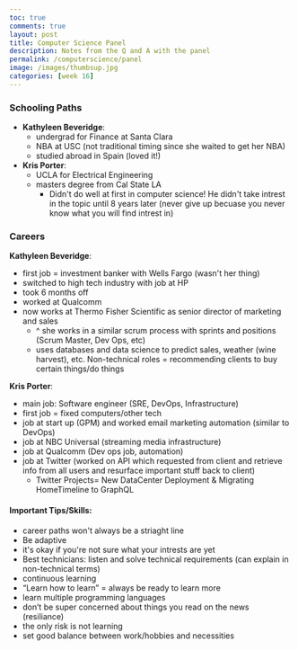 ```yaml
---
toc: true
comments: true
layout: post
title: Computer Science Panel 
description: Notes from the Q and A with the panel
permalink: /computerscience/panel
image: /images/thumbsup.jpg
categories: [week 16]
---
```


### Schooling Paths
- **Kathyleen Beveridge**:
    - undergrad for Finance at Santa Clara
    - NBA at USC (not traditional timing since she waited to get her NBA)
    - studied abroad in Spain (loved it!)
- **Kris Porter**:
    - UCLA for Electrical Engineering
    - masters degree from Cal State LA
        - Didn't do well at first in computer science! He didn't take intrest in the topic until 8 years later (never give up becuase you never know what you will find intrest in)


### Careers
**Kathyleen Beveridge**:
- first job = investment banker with Wells Fargo (wasn't her thing)
- switched to high tech industry with job at HP
- took 6 months off
- worked at Qualcomm
- now works at Thermo Fisher Scientific as senior director of marketing and sales
    - ^ she works in a similar scrum process with sprints and positions (Scrum Master, Dev Ops, etc)
    - uses databases and data science to predict sales, weather (wine harvest), etc. Non-technical roles = recommending clients to buy certain things/do things

**Kris Porter**:
- main job: Software engineer (SRE, DevOps, Infrastructure)
- first job = fixed computers/other tech
- job at start up (GPM) and worked email marketing automation (similar to DevOps)
- job at NBC Universal (streaming media infrastructure)
- job at Qualcomm (Dev ops job, automation)
- job at Twitter (worked on API which requested from client and retrieve info from all users and resurface important stuff back to client)
    - Twitter Projects= New DataCenter Deployment & Migrating HomeTimeline to GraphQL


#### Important Tips/Skills:
- career paths won't always be a striaght line
- Be adaptive
- it's okay if you're not sure what your intrests are yet
- Best technicians: listen and solve technical requirements (can explain in non-technical terms)
- continuous learning
- “Learn how to learn” = always be ready to learn more
- learn multiple programming languages
- don’t be super concerned about things you read on the news (resiliance)
- the only risk is not learning
- set good balance between work/hobbies and necessities


